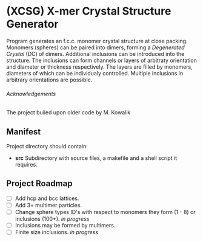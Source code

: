 # (XCSG) X-mer Crystal Structure Generator

Program generates an f.c.c. monomer crystal structure at close packing.
Monomers (spheres) can be paired into dimers, forming a *Degenerated Crystal*
(DC) of dimers. Additional inclusions can be introduced into the structure.
The inclusions can form channels or layers of arbitraty orientation and diameter
or thickness respectively. The layers are filled by monomers, diameters of which
can be individualy controlled. Multiple inclusions in arbitrary orientations are
possible.

###### Acknowledgements
The project builed upon older code by M. Kowalik


## Manifest

Project directory should contain:

* **src**
	Subdirectory with source files, a makefile and a shell script it requires.

## Project Roadmap

- [ ] Add hcp and bcc lattices.
- [ ] Add 3+ multimer particles.
- [ ] Change sphere types ID's with respect to monomers they form (1 - 8) or
  inclusions (100+). *in progress*
- [ ] Inclusions may be formed by multimers.
- [ ] Finite size inclusions. *in progress*
